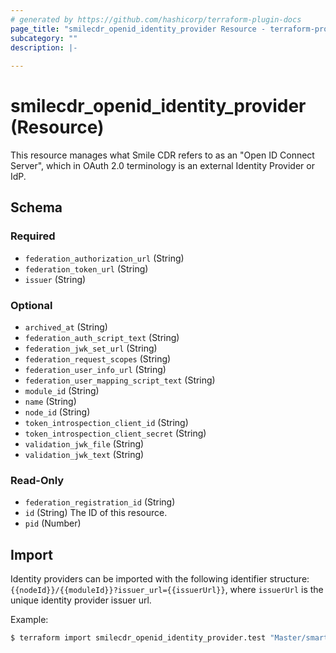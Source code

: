 ```yaml
---
# generated by https://github.com/hashicorp/terraform-plugin-docs
page_title: "smilecdr_openid_identity_provider Resource - terraform-provider-smilecdr"
subcategory: ""
description: |-
  
---
```


# smilecdr_openid_identity_provider (Resource)

This resource manages what Smile CDR refers to as an  "Open ID Connect Server", which in OAuth 2.0 terminology is an external Identity Provider or IdP.



<!-- schema generated by tfplugindocs -->
## Schema

### Required

- `federation_authorization_url` (String)
- `federation_token_url` (String)
- `issuer` (String)

### Optional

- `archived_at` (String)
- `federation_auth_script_text` (String)
- `federation_jwk_set_url` (String)
- `federation_request_scopes` (String)
- `federation_user_info_url` (String)
- `federation_user_mapping_script_text` (String)
- `module_id` (String)
- `name` (String)
- `node_id` (String)
- `token_introspection_client_id` (String)
- `token_introspection_client_secret` (String)
- `validation_jwk_file` (String)
- `validation_jwk_text` (String)

### Read-Only

- `federation_registration_id` (String)
- `id` (String) The ID of this resource.
- `pid` (Number)

## Import

Identity providers can be imported with the following identifier structure: `{{nodeId}}/{{moduleId}}?issuer_url={{issuerUrl}}`, where `issuerUrl` is the unique identity provider issuer url.

Example:

```bash
$ terraform import smilecdr_openid_identity_provider.test "Master/smart_auth?issuer_url=http://localhost:8080/realms/test"
```

